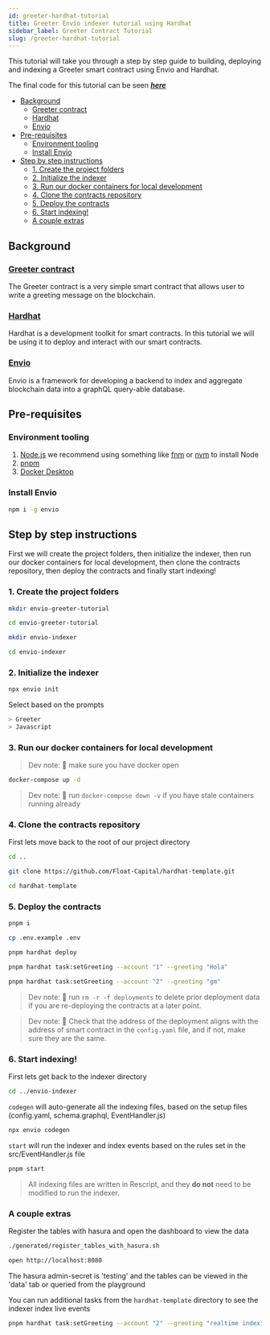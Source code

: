 ```yaml
---
id: greeter-hardhat-tutorial
title: Greeter Envio indexer tutorial using Hardhat
sidebar_label: Greeter Contract Tutorial
slug: /greeter-hardhat-tutorial
---
```



This tutorial will take you through a step by step guide to building, deploying and indexing a Greeter smart contract using Envio and Hardhat. 

The final code for this tutorial can be seen **<em>[here](https://github.com/Float-Capital/envio-greeter-tutorial/)</em>**


<!-- TOC start (generated with https://github.com/derlin/bitdowntoc) -->

- [Background](#background)
  * [Greeter contract](#greeter-contract)
  * [Hardhat](#hardhat)
  * [Envio](#envio)
- [Pre-requisites](#pre-requisites)
  * [Environment tooling](#environment-tooling)
  * [Install Envio](#install-envio)
- [Step by step instructions](#step-by-step-instructions)
  * [1. Create the project folders](#1-create-the-project-folders)
  * [2. Initialize the indexer](#2-initialize-the-indexer)
  * [3. Run our docker containers for local development](#3-run-our-docker-containers-for-local-development)
  * [4. Clone the contracts repository](#4-clone-the-contracts-repository)
  * [5. Deploy the contracts](#5-deploy-the-contracts)
  * [6. Start indexing!](#6-start-indexing)
  * [A couple extras](#a-couple-extras)

<!-- TOC end -->

## Background

### [Greeter contract](https://github.com/Float-Capital/hardhat-template)

The Greeter contract is a very simple smart contract that allows user to write a greeting message on the blockchain.

### [Hardhat](https://hardhat.org/)

Hardhat is a development toolkit for smart contracts. In this tutorial we will be using it to deploy and interact with our smart contracts.

### [Envio](https://envio.dev)

Envio is a framework for developing a backend to index and aggregate blockchain data into a graphQL query-able database. 

## Pre-requisites

### Environment tooling

1. [<ins>Node.js</ins>](https://nodejs.org/en/download/current) we recommend using something like [fnm](https://github.com/Schniz/fnm) or [nvm](https://github.com/nvm-sh/nvm) to install Node
1. [<ins>pnpm</ins>](https://pnpm.io/installation)
1. [<ins>Docker Desktop</ins>](https://www.docker.com/products/docker-desktop/)

### Install Envio
```bash
npm i -g envio
```

## Step by step instructions

First we will create the project folders, then initialize the indexer, then run our docker containers for local development, then clone the contracts repository, then deploy the contracts and finally start indexing!

### 1. Create the project folders

```bash
mkdir envio-greeter-tutorial
```
```bash
cd envio-greeter-tutorial
```
```bash
mkdir envio-indexer
```
```bash
cd envio-indexer
```

### 2. Initialize the indexer

```bash
npx envio init
```
Select based on the prompts
```bash
> Greeter
> Javascript
```

### 3. Run our docker containers for local development

> Dev note: 📢 make sure you have docker open

```bash
docker-compose up -d
```

> Dev note: 📢 run `docker-compose down -v` if you have stale containers running already

### 4. Clone the contracts repository

First lets move back to the root of our project directory
```bash
cd ..
```

```bash
git clone https://github.com/Float-Capital/hardhat-template.git
```
```bash
cd hardhat-template
```

### 5. Deploy the contracts

```bash 
pnpm i
```
```bash
cp .env.example .env
```
```bash
pnpm hardhat deploy
```
```bash
pnpm hardhat task:setGreeting --account "1" --greeting "Hola"
```
```bash
pnpm hardhat task:setGreeting --account "2" --greeting "gm"
```

> Dev note: 📢 run `rm -r -f deployments` to delete prior deployment data if you are re-deploying the contracts at a later point.

> Dev note: 📢 Check that the address of the deployment aligns with the address of smart contract in the `config.yaml` file, and if not, make sure they are the same.

### 6. Start indexing!

First lets get back to the indexer directory
```bash
cd ../envio-indexer
```
 
`codegen` will auto-generate all the indexing files, based on the setup files (config.yaml, schema.graphql, EventHandler.js)
```bash
npx envio codegen 
```
`start` will run the indexer and index events based on the rules set in the src/EventHandler.js file 
```bash
pnpm start 
```

> All indexing files are written in Rescript, and they **do not** need to be modified to run the indexer.

### A couple extras

Register the tables with hasura and open the dashboard to view the data
```bash
./generated/register_tables_with_hasura.sh
```
```bash
open http://localhost:8080
```

The hasura admin-secret is 'testing' and the tables can be viewed in the 'data' tab or queried from the playground


You can run additional tasks from the `hardhat-template` directory to see the indexer index live events
```bash
pnpm hardhat task:setGreeting --account "2" --greeting "realtime indexing"
```
